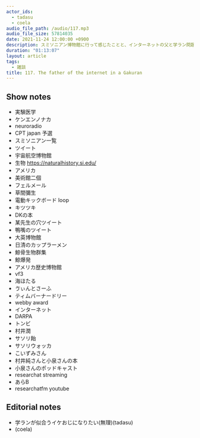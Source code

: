 ```yaml
---
actor_ids:
  - tadasu
  - coela
audio_file_path: /audio/117.mp3
audio_file_size: 57814035
date: 2021-11-24 12:00:00 +0900
description: スミソニアン博物館に行って感じたことと、インターネットの父と学ラン問題、ポッドキャスト音源を流し続ける配信について話しました。
duration: "01:13:07"
layout: article
tags:
  - 雑談
title: 117. The father of the internet in a Gakuran
---
```


## Show notes
- 実験医学
- ケンエンノナカ
- neuroradio
- CPT japan 予選
- スミソニアン一覧
- ツイート
- 宇宙航空博物館
- 生物 https://naturalhistory.si.edu/
- アメリカ
- 美術館二個
- フェルメール
- 草間彌生
- 電動キックボード loop
- キツツキ
- DKの本
- 某先生の穴ツイート
- 鴨嘴のツイート
- 大英博物館
- 日清のカップラーメン
- 鯨骨生物群集
- 鯨爆発
- アメリカ歴史博物館
- vf3
- 海ほたる
- ゔぃんとさーふ
- ティムバーナードリー
- webby award
- インターネット
- DARPA
- トンビ
- 村井潤
- サソリ飴
- サソリウォッカ
- こいずみさん
- 村井純さんと小泉さんの本
- 小泉さんのポッドキャスト
- researchat streaming
- あらB
- researchatfm youtube

## Editorial notes
- 学ランが似合うイケおじになりたい(無理)(tadasu)
- (coela)

